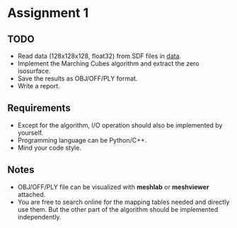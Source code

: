 # Assignment 1

## TODO

- Read data (128x128x128, float32) from SDF files in [data](./data).
- Implement the Marching Cubes algorithm and extract the zero isosurface.
- Save the results as OBJ/OFF/PLY format.
- Write a report.

## Requirements

- Except for the algorithm, I/O operation should also be implemented by yourself.
- Programming language can be Python/C++.
- Mind your code style.

## Notes

- OBJ/OFF/PLY file can be visualized with **meshlab** or **meshviewer** attached.
- You are free to search online for the mapping tables needed and directly use them. But the other part of the algorithm should be implemented independently.
